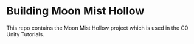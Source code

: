 # Building Moon Mist Hollow

This repo contains the Moon Mist Hollow project which is used in the C0 Unity Tutorials.
